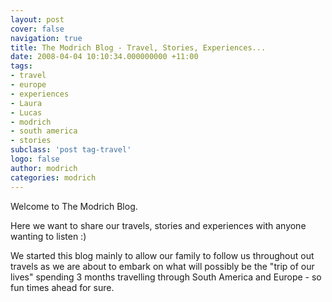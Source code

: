```yaml
---
layout: post
cover: false
navigation: true
title: The Modrich Blog - Travel, Stories, Experiences...
date: 2008-04-04 10:10:34.000000000 +11:00
tags:
- travel
- europe
- experiences
- Laura
- Lucas
- modrich
- south america
- stories
subclass: 'post tag-travel'
logo: false
author: modrich
categories: modrich
---
```

Welcome to The Modrich Blog.

Here we want to share our travels, stories and experiences with anyone wanting to listen :)

We started this blog mainly to allow our family to follow us throughout out travels as we are about to embark on what will possibly be the "trip of our lives" spending 3 months travelling through South America and Europe - so fun times ahead for sure.
